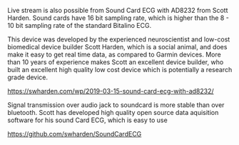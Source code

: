 
   Live stream is also possible from Sound Card ECG with AD8232 from Scott Harden. Sound cards have 16 bit sampling rate, which is higher than the 8 - 10 bit sampling rate of the standard Bitalino ECG.
  
  This device was developed by the experienced neuroscientist and low-cost biomedical device builder Scott Harden, which is a social animal, and does make it easy to get real time data, as compared to Garmin devices. More than 10 years of experience makes Scott an excellent device builder, who built an excellent high quality low cost device which is potentially a research grade device.
  
  https://swharden.com/wp/2019-03-15-sound-card-ecg-with-ad8232/
  
  Signal transmission over audio jack to soundcard is more stable than over bluetooth. Scott has developed high quality open source data aquisition software for his sound Card ECG, which is easy to use
  
  https://github.com/swharden/SoundCardECG
